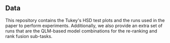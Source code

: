 ## Data

This repository contains the Tukey's HSD test plots and the runs used in the paper to perform experiments. Additionally, we also provide an extra set of runs that are the QLM-based model combinations for the re-ranking and rank fusion sub-tasks.
